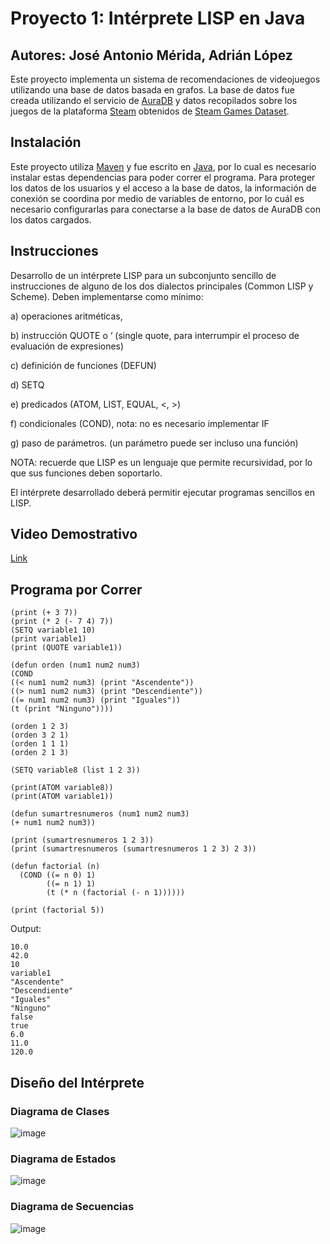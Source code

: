 # Proyecto 1: Intérprete LISP en Java
## Autores: José Antonio Mérida, Adrián López
Este proyecto implementa un sistema de recomendaciones de videojuegos utilizando una base de datos basada en grafos. La base de datos fue creada utilizando el servicio de [AuraDB](https://neo4j.com/cloud/platform/aura-graph-database/) y datos recopilados sobre los juegos de la plataforma [Steam](https://store.steampowered.com/) obtenidos de [Steam Games Dataset](https://www.kaggle.com/datasets/fronkongames/steam-games-dataset).
## Instalación
Este proyecto utiliza [Maven](https://maven.apache.org/) y fue escrito en [Java](https://www.java.com/en/), por lo cual es necesario instalar estas dependencias para poder correr el programa. Para proteger los datos de los usuarios y el acceso a la base de datos, la información de conexión se coordina por medio de variables de entorno, por lo cuál es necesario configurarlas para conectarse a la base de datos de AuraDB con los datos cargados.
## Instrucciones
Desarrollo de un intérprete LISP para un subconjunto sencillo de instrucciones de alguno de los dos
dialectos principales (Common LISP y Scheme). Deben implementarse como mínimo:

a) operaciones aritméticas,

b) instrucción QUOTE o ‘ (single quote, para interrumpir el proceso de evaluación de expresiones)

c) definición de funciones (DEFUN)

d) SETQ

e) predicados (ATOM, LIST, EQUAL, <, >)

f) condicionales (COND), nota: no es necesario implementar IF

g) paso de parámetros. (un parámetro puede ser incluso una función)

NOTA: recuerde que LISP es un lenguaje que permite recursividad, por lo que sus funciones deben
soportarlo.

El intérprete desarrollado deberá permitir ejecutar programas sencillos en LISP.

## Video Demostrativo
[Link](https://youtu.be/iEC88OQhkGQ)

## Programa por Correr
```
(print (+ 3 7))
(print (* 2 (- 7 4) 7))
(SETQ variable1 10)
(print variable1)
(print (QUOTE variable1))

(defun orden (num1 num2 num3)
(COND
((< num1 num2 num3) (print "Ascendente"))
((> num1 num2 num3) (print "Descendiente"))
((= num1 num2 num3) (print "Iguales"))
(t (print "Ninguno"))))

(orden 1 2 3)
(orden 3 2 1)
(orden 1 1 1)
(orden 2 1 3)

(SETQ variable8 (list 1 2 3))

(print(ATOM variable8))
(print(ATOM variable1))

(defun sumartresnumeros (num1 num2 num3)
(+ num1 num2 num3))

(print (sumartresnumeros 1 2 3))
(print (sumartresnumeros (sumartresnumeros 1 2 3) 2 3))

(defun factorial (n)
  (COND ((= n 0) 1)
        ((= n 1) 1)
        (t (* n (factorial (- n 1))))))

(print (factorial 5))
```
Output:
```
10.0
42.0
10
variable1
"Ascendente"
"Descendiente"
"Iguales"
"Ninguno"
false
true
6.0
11.0
120.0
```

## Diseño del Intérprete
### Diagrama de Clases
![image](https://github.com/user-attachments/assets/8996f88a-ad31-45bb-9764-e2aa46577d49)

### Diagrama de Estados
![image](https://github.com/user-attachments/assets/c19018e1-a32d-4459-924a-7aea3edbcead)

### Diagrama de Secuencias
![image](https://github.com/user-attachments/assets/be0f44dc-aff5-4054-9c0e-22d26439b3ec)
